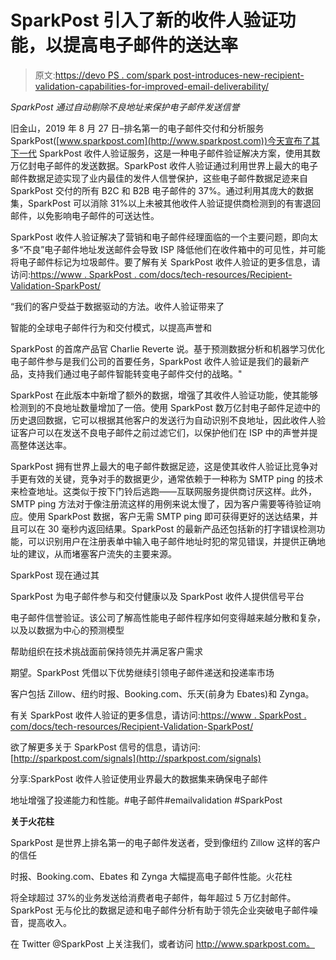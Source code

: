# SparkPost 引入了新的收件人验证功能，以提高电子邮件的送达率

> 原文:[https://devo PS . com/spark post-introduces-new-recipient-validation-capabilities-for-improved-email-deliverability/](https://devops.com/sparkpost-introduces-new-recipient-validation-capabilities-for-improved-email-deliverability/)

*SparkPost 通过自动剔除不良地址来保护电子邮件发送信誉*

旧金山，2019 年 8 月 27 日–排名第一的电子邮件交付和分析服务 SparkPost([www.sparkpost.com](http://www.sparkpost.com))今天宣布了其下一代 SparkPost 收件人验证服务，这是一种电子邮件验证解决方案，使用其数万亿封电子邮件的发送数据。SparkPost 收件人验证通过利用世界上最大的电子邮件数据足迹实现了业内最佳的发件人信誉保护，这些电子邮件数据足迹来自 SparkPost 交付的所有 B2C 和 B2B 电子邮件的 37%。通过利用其庞大的数据集，SparkPost 可以消除 31%以上未被其他收件人验证提供商检测到的有害退回邮件，以免影响电子邮件的可送达性。

SparkPost 收件人验证解决了营销和电子邮件经理面临的一个主要问题，即向太多“不良”电子邮件地址发送邮件会导致 ISP 降低他们在收件箱中的可见性，并可能将电子邮件标记为垃圾邮件。要了解有关 SparkPost 收件人验证的更多信息，请访问:[https://www . SparkPost . com/docs/tech-resources/Recipient-Validation-SparkPost/](https://www.sparkpost.com/docs/tech-resources/recipient-validation-sparkpost/)

“我们的客户受益于数据驱动的方法。收件人验证带来了

智能的全球电子邮件行为和交付模式，以提高声誉和

SparkPost 的首席产品官 Charlie Reverte 说。基于预测数据分析和机器学习优化电子邮件参与是我们公司的首要任务，SparkPost 收件人验证是我们的最新产品，支持我们通过电子邮件智能转变电子邮件交付的战略。"

SparkPost 在此版本中新增了额外的数据，增强了其收件人验证功能，使其能够检测到的不良地址数量增加了一倍。使用 SparkPost 数万亿封电子邮件足迹中的历史退回数据，它可以根据其他客户的发送行为自动识别不良地址，因此收件人验证客户可以在发送不良电子邮件之前过滤它们，以保护他们在 ISP 中的声誉并提高整体送达率。

SparkPost 拥有世界上最大的电子邮件数据足迹，这是使其收件人验证比竞争对手更有效的关键，竞争对手的数据更少，通常依赖于一种称为 SMTP ping 的技术来检查地址。这类似于按下门铃后逃跑——互联网服务提供商讨厌这样。此外，SMTP ping 方法对于像注册流这样的用例来说太慢了，因为客户需要等待验证响应。使用 SparkPost 数据，客户无需 SMTP ping 即可获得更好的送达结果，并且可以在 30 毫秒内返回结果。SparkPost 的最新产品还包括新的打字错误检测功能，可以识别用户在注册表单中输入电子邮件地址时犯的常见错误，并提供正确地址的建议，从而堵塞客户流失的主要来源。

SparkPost 现在通过其

SparkPost 为电子邮件参与和交付健康以及 SparkPost 收件人提供信号平台

电子邮件信誉验证。该公司了解高性能电子邮件程序如何变得越来越分散和复杂，以及以数据为中心的预测模型

帮助组织在技术挑战面前保持领先并满足客户需求

期望。SparkPost 凭借以下优势继续引领电子邮件递送和投递率市场

客户包括 Zillow、纽约时报、Booking.com、乐天(前身为 Ebates)和 Zynga。

有关 SparkPost 收件人验证的更多信息，请访问:[https://www . SparkPost . com/docs/tech-resources/Recipient-Validation-SparkPost/](https://www.sparkpost.com/docs/tech-resources/recipient-validation-sparkpost/)

欲了解更多关于 SparkPost 信号的信息，请访问:[http://sparkpost.com/signals](http://sparkpost.com/signals)

分享:SparkPost 收件人验证使用业界最大的数据集来确保电子邮件

地址增强了投递能力和性能。#电子邮件#emailvalidation #SparkPost

**关于火花柱**

SparkPost 是世界上排名第一的电子邮件发送者，受到像纽约 Zillow 这样的客户的信任

时报、Booking.com、Ebates 和 Zynga 大幅提高电子邮件性能。火花柱

将全球超过 37%的业务发送给消费者电子邮件，每年超过 5 万亿封邮件。SparkPost 无与伦比的数据足迹和电子邮件分析有助于领先企业突破电子邮件噪音，提高收入。

在 Twitter @SparkPost 上关注我们，或者访问 http://www.sparkpost.com。